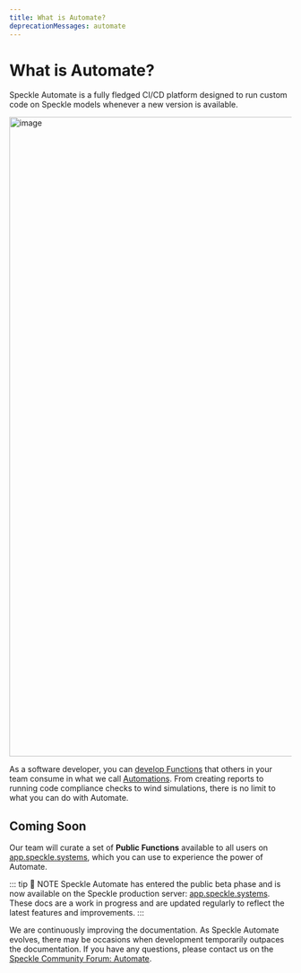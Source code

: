 ```yaml
---
title: What is Automate?
deprecationMessages: automate
---
```


<Banner />

# What is Automate?

Speckle Automate is a fully fledged CI/CD platform designed to run custom code on Speckle models whenever a new version is available.

<img width="1141" alt="image" src="https://github.com/user-attachments/assets/bcbfdddc-1536-4142-bcbb-9fb5a899ceb5">

As a software developer, you can [develop Functions](create-function) that others in your team consume in what we call [Automations](create-automation). From creating reports to running code compliance checks to wind simulations, there is no limit to what you can do with Automate. 

## Coming Soon

Our team will curate a set of **Public Functions** available to all users on [app.speckle.systems](https://app.speckle.systems), which you can use to experience the power of Automate. 

::: tip 🚧 NOTE
Speckle Automate has entered the public beta phase and is now available on the Speckle production server: [app.speckle.systems](https://app.speckle.systems). These docs are a work in progress and are updated regularly to reflect the latest features and improvements.
:::

We are continuously improving the documentation. As Speckle Automate evolves, there may be occasions when development temporarily outpaces the documentation. If you have any questions, please contact us on the [Speckle Community Forum: Automate](https://speckle.community/c/making-speckle/insiders-automate/27).
